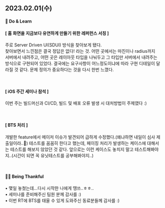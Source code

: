 ## 2023.02.01(수)
#### **🌱 Do & Learn**

#### [ 홈 화면을 지금보다 유연하게 만들기 위한 레퍼런스 서칭 ]
주로 Server Driven UI(SDUI) 방식을 찾아보게 됐다. <br>
찾아보면서 느낀점은 결국 정답은 없다! 라는 것. 어떤 곳에서는 마진이나 radius까지 서버에서 내려주고, 어떤 곳은 레이아웃 타입을 나눠두고 그 타입만 서버에서 내려주는 방식으로 구현되어 있었다. 결국에는 요구사항이 어느정도이냐에 따라 구현 디테일이 달라질 것 같다.
문제 정의가 중요하다는 것을 다시 한번 느꼈다.

<br>

#### [ iOS 주간 세미나 참석 ]
이번 주는 빌드머신과 CI/CD, 빌드 및 배포 오류 발생 시 대처방법이 주제였다 :) <br>

<br>

#### [ BTS 처리 ]
개발한 feature에서 메이저 이슈가 발견되어 급하게 수정했다.(왜냐하면 내일이 심사 제출일이라..🥲) 테스트를 꼼꼼히 한다고 했는데, 페이징 처리가 발생하는 케이스에 대해서는 테스트를 해보지 않았던 것 같다. 앞으로는 이런 케이스도 놓치지 말고 테스트해봐야지..(시간이 되면 꼭 유닛테스트를 공부해봐야지..)


<br>

#### **🙇‍♀️ Being Thankful**
• 몇일 놓쳤는데...다시 시작한 나에게 땡쓰..ㅎㅎ.. <br>
• 세미나를 준비해주신 팀원 분께 감사를 :) <br>
• 이번 RT에 BTS를 태울 수 있게 도와주신 동료분들께 감사를 :)
